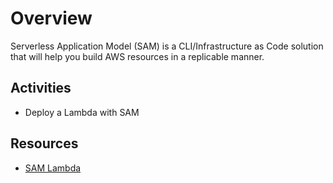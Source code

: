 # Overview

Serverless Application Model (SAM) is a CLI/Infrastructure as Code solution that will help you build AWS resources in a replicable manner.

## Activities

- Deploy a Lambda with SAM

## Resources

- [SAM Lambda](https://towardsaws.com/writing-lambda-functions-in-node-js-and-deploying-with-aws-9f48fdefe551)
